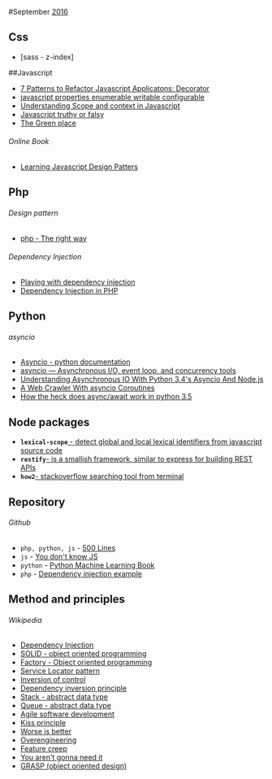 #September [2016][1]

## Css
* [sass - z-index]

##Javascript

* [7 Patterns to Refactor Javascript Applicatons: Decorator](http://crushlovely.com/journal/7-patterns-to-refactor-javascript-applications-decorators/)  
* [javascript properties enumerable writable configurable](http://arqex.com/967/javascript-properties-enumerable-writable-configurable)
* [Understanding Scope and context in Javascript](http://ryanmorr.com/understanding-scope-and-context-in-javascript)  
* [Javascript truthy or falsy](http://james.padolsey.com/javascript/truthy-falsey/)  
* [The Green place](http://eli.thegreenplace.net/archives/all)  

###### Online Book 
* [Learning Javascript Design Patters](https://addyosmani.com/resources/essentialjsdesignpatterns/book/)  

## Php
###### Design pattern
* [php - The right way](http://www.phptherightway.com/pages/Design-Patterns.html)

###### Dependency Injection  
* [Playing with dependency injection](coderoncode.com/dependency-injection/design-patterns/programming/php/development/2014/01/06/dependency-injection-php.html)
* [Dependency Injection in PHP](http://code.tutsplus.com/tutorials/dependency-injection-in-php--net-28146)


## Python
###### asyncio
* [Asyncio - python documentation](https://docs.python.org/3/library/asyncio-eventloop.html)
* [asyncio — Asynchronous I/O, event loop, and concurrency tools](https://pymotw.com/3/asyncio/)
* [Understanding Asynchronous IO With Python 3.4's Asyncio And Node.js](http://sahandsaba.com/understanding-asyncio-node-js-python-3-4.html)
* [A Web Crawler With asyncio Coroutines](http://aosabook.org/en/500L/a-web-crawler-with-asyncio-coroutines.html)
* [How the heck does async/await work in python 3.5](http://www.snarky.ca/how-the-heck-does-async-await-work-in-python-3-5)

## Node packages
* **`lexical-scope`**[ - detect global and local lexical identifiers from javascript source code](https://www.npmjs.com/package/lexical-scope)  
* **`restify`**[- is a smallish framework, similar to express for building REST APIs](http://restify.com/)  
* **`how2`**[- stackoverflow searching tool from terminal](https://www.npmjs.com/package/how2)

## Repository
###### Github
* `php, python, js` - [500 Lines](https://github.com/aosabook/500lines/)
* `js` - [You don't know JS](https://github.com/getify/You-Dont-Know-JS)
* `python` - [Python Machine Learning Book](https://github.com/rasbt/python-machine-learning-book)
* `php` - [Dependency injection example](https://github.com/daylerees/dependency-injection-example)

[1]: https://github.com/asifhasannoor/Links/tree/master/2016


## Method and principles
###### Wikipedia
* [Dependency Injection](https://en.wikipedia.org/wiki/Dependency_injection)
* [SOLID - object oriented programming](https://en.wikipedia.org/wiki/SOLID_(object-oriented_design))
* [Factory - Object oriented programming](https://en.wikipedia.org/wiki/Factory_(object-oriented_programming))
* [Service Locator pattern](https://en.wikipedia.org/wiki/Service_locator_pattern)
* [Inversion of control](https://en.wikipedia.org/wiki/Inversion_of_control)  
* [Dependency inversion principle](https://en.wikipedia.org/wiki/Dependency_inversion_principle)  
* [Stack - abstract data type](https://en.wikipedia.org/wiki/Stack_(abstract_data_type))
* [Queue - abstract data type](https://en.wikipedia.org/wiki/Queue_(abstract_data_type))  
* [Agile software development](https://en.wikipedia.org/wiki/Agile_software_development)
* [Kiss principle](https://en.wikipedia.org/wiki/KISS_principle)
* [Worse is better](https://en.wikipedia.org/wiki/Worse_is_better)
* [Overengineering](https://en.wikipedia.org/wiki/Overengineering)
* [Feature creep](https://en.wikipedia.org/wiki/Feature_creep)
* [You aren't gonna need it](https://en.wikipedia.org/wiki/You_aren%27t_gonna_need_it)
* [GRASP (object oriented design)](https://en.wikipedia.org/wiki/GRASP_(object-oriented_design))

